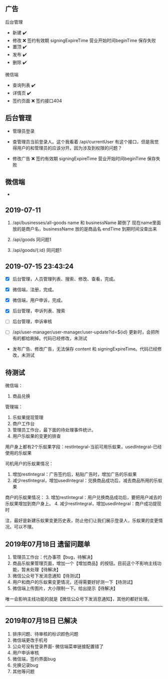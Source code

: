 ## 广告

后台管理

- 新建 ✔️
- 修改 ❌ 签约有效期 signingExpireTime 营业开始时间beginTime 保存失败
- 置顶 ✔️
- 发布 ✔️
- 删除 ✔️


微信端

- 查询列表 ✔️
- 详情页 ✔️
- 签约页面 ❌ 签约接口404



## 后台管理
- 管理员登录
- 查管理员当前登录人。这个我看着 /api/currentUser 有这个接口，但是我觉得用户的和管理员的应该分开。因为涉及到权限的问题？

- 修改广告 ❌ 签约有效期 signingExpireTime 营业开始时间beginTime 保存失败


## 微信端

- 


## 2019-07-11

1. /api/businesses/all-goods 
 name 和 businessName 颠倒了
 现在name里面放的是商户名，businessName 放的是商品名
 endTime 到期时间没查出来

2. /api/goods 同问题1

3. /api/goods/{:id} 同问题1



## 2019-07-15 23:43:24

- [x] 后台管理，人员管理列表、搜索、修改、查看，完成。
- [x] 微信端，注册，完成。
- [x] 微信端，用户申诉，完成。
- [x] 后台管理，申诉列表、搜索
- [ ] 后台管理，申诉审核

- [ ] /api/user-manager/user-manager/user-update?id=${id} 更新时，会把所有的都给刷掉。代码已经修改，未测试

- 发布广告、修改广告，无法保存 content 和 signingExpireTime。代码已经修改，未测试

## 待测试
微信端：
1. 商品兑换

管理端：
1. 乐蚁果提现管理
2. 商户工作台
3. 管理员工作台，最下面的待处理事件统计。
4. 用户乐蚁果的变更的排查

用户身上都有2个乐蚁果字段：restIntegral-当前可用乐蚁果，usedIntegral-已经使用的乐蚁果

司机用户的乐蚁果情况：

1. 增加restIntegral：广告签约后，粘贴广告时，增加广告的乐蚁果
2. 减少restIntegral，增加usedIntegral：兑换商品成功后，减去商品所用的乐蚁果


商户的乐蚁果情况：
3. 增加restIntegral：用户兑换商品成功后，要把用户减去的乐蚁果增加到商户身上。
4. 减少restIntegral，增加usedIntegral：商户成功提现时

注，最好是新建乐蚁果变更历史表，防止他们让我们展示登录人，乐蚁果的变更情况。可以不理。


## 2019年07月18日 遗留问题单

1. 管理员工作台：代办事项【bug，待解决】
2. 商品乐蚁果管理页面，增加一个【增加商品】的按钮。目前这个不影响主线功能，暂未处理【待解决】
3. 微信公众号下发消息通知【待测试】
4. 用户和商户的乐蚁果变更情况，还得需要好好测一下【待测试】
5. 微信端上传图片，大小限制一下。给出提示【待解决】

唯一会影响主线功能的就是【微信公众号下发消息通知】，其他的都好处理。

-----------------------

## 2019年07月18日 已解决

1. 排序问题、待审核的标识颜色问题
2. 微信端更改手机号
3. 公众号没有登录界面- 微信端菜单链接配置错了
4. 用户申诉审核
5. 微信端，签约界面bug
6. 兑换记录bug
7. 其他等问题
